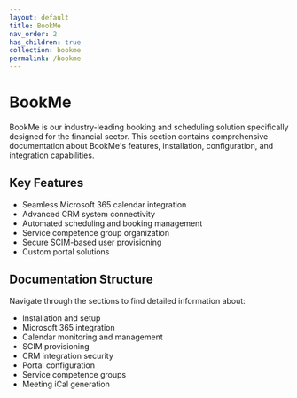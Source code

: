 ```yaml
---
layout: default
title: BookMe
nav_order: 2
has_children: true
collection: bookme
permalink: /bookme
---
```


# BookMe

BookMe is our industry-leading booking and scheduling solution specifically designed for the financial sector. This section contains comprehensive documentation about BookMe's features, installation, configuration, and integration capabilities.

## Key Features

- Seamless Microsoft 365 calendar integration
- Advanced CRM system connectivity
- Automated scheduling and booking management
- Service competence group organization
- Secure SCIM-based user provisioning
- Custom portal solutions

## Documentation Structure

Navigate through the sections to find detailed information about:

- Installation and setup
- Microsoft 365 integration
- Calendar monitoring and management
- SCIM provisioning
- CRM integration security
- Portal configuration
- Service competence groups
- Meeting iCal generation

